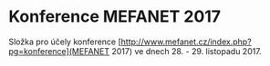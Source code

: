 # Konference MEFANET 2017

Složka pro účely konference [http://www.mefanet.cz/index.php?pg=konference](MEFANET 2017) ve dnech 28. - 29. listopadu 2017.
